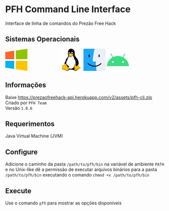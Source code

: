 # PFH Command Line Interface
Interface de linha de comandos do Prezão Free Hack

## Sistemas Operacionais
<p>
  <img src="/operating_system_icons/windows.png" width="70" height="70" style="margin-right: 100px">
  <img src="/operating_system_icons/linux.png" width="70" height="70" />
  <img src="/operating_system_icons/macos.png" width="70" height="70" />
  <img src="/operating_system_icons/android.png" width="70" height="70" />
</p>

## Informações
Baixe https://prezaofreehack-api.herokuapp.com/v2/assets/pfh-cli.zip
<br>
Criado por ```PFH Team```
<br>
Versão ```1.0.6```

## Requerimentos
Java Virtual Machine (JVM)

## Configure
Adicione o caminho da pasta ```/path/to/pfh/bin``` na variável de ambiente ```PATH``` e no Unix-like dê a permissão de executar arquivos binários para a pasta ```/path/to/pfh/bin``` executando o comando ```chmod +x /path/to/pfh/bin```

## Execute
Use o comando ```pfh``` para mostrar as opções disponíveis
